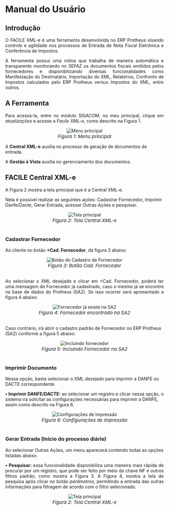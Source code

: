 # Manual do Usuário

## Introdução

<p align="justify">O FACILE XML-e é uma ferramenta desenvolvida no ERP Protheus visando controle e agilidade nos processos de Entrada de Nota Fiscal Eletrônica e Conferência de Impostos.</p>

<p align="justify">A ferramenta possui uma rotina que trabalha de maneira automática e transparente monitorando no SEFAZ os documentos fiscais emitidos pelos fornecedores e disponibilizando diversas funcionalidades como Manifestação do Destinatário, Importação do XML, Relatórios, Confronto de Impostos calculados pelo ERP Protheus versus Impostos do XML, entre outros.</p>


## A Ferramenta

<p align="justify">Para acessá-la, entre no módulo SIGACOM, no meu principal, clique em <i>atualizações</i> e acesse a <i>Facile XML-e</i>, como descrito na Figura 1.</p>


<div style="text-align: center">
<img src="/assets/xmle_manual_menu.png" alt="Menu principal"><br>
<span style="font-style: italic; font-size: 15px;">Figura 1: Menu principal</span></div>


A **Central XML-e** auxilia no processo de geração de documentos de entrada.

A **Gestão à Vista** auxilia no gerenciamento dos documentos.


## FACILE Central XML-e

A Figura 2 mostra a tela principal que é a Central XML-e.

Nela é possível realizar as seguintes ações: Cadastrar Fornecedor, Imprimir Danfe/Dacte, Gerar Entrada, acessar Outras Ações e pesquisar.

<div style="text-align: center">
<img src="/assets/xmle_tela_principal.png" alt="Tela principal"><br>
<span style="font-style: italic; font-size: 15px;">Figura 2: Tela Central XML-e</span></div>
<br>

### Cadastrar Fornecedor 

Ao cliente no botão **+Cad. Fornecedor**, da figura 3 abaixo:

<div style="text-align: center">
<img src="/assets/xmle_cad_fornecedor.png" alt="Botão do Cadastro de Fornecedor"><br>
<span style="font-style: italic; font-size: 15px;">Figura 3: Botão Cad. Fornecedor</span></div>
<br>

<p align="justify">Ao selecionar o XML desejado e clicar em +Cad. Fornecedor, poderá ter uma mensagem de Fornecedor já cadastrado, caso o mesmo já se encontre na base de dados do Protheus (SA2). Se isso ocorrer será apresentado a figura 4 abaixo:</p>

<div style="text-align: center">
<img src="/assets/xmle_alreadycad.png" alt="Fornecedor já existe na SA2"><br>
<span style="font-style: italic; font-size: 15px;">Figura 4: Fornecedor encontrado na SA2</span></div>
<br>

Caso contrário, irá abrir o cadastro padrão de Fornecedor no ERP Protheus (SA2) conforme a figura 5 abaixo:

<div style="text-align: center">
<img src="/assets/xmle_incluirforn.png" alt="Incluindo fornecedor"><br>
<span style="font-style: italic; font-size: 15px;">Figura 5: Incluindo Fornecedor na SA2</span></div>
<br>

### Imprimir Documento

Nessa opção, basta selecionar o XML desejado para imprimir a DANFE ou DACTE correspondente. 

**•	Imprimir DANFE/DACTE:** ao selecionar um registro e clicar nessa opção, o sistema irá solicitar as configurações necessárias para imprimir a DANFE, assim como descrito na Figura 6.

<div style="text-align: center">
<img src="/assets/xmle_print_config.png" alt="Configurações de Impressão"><br>
<span style="font-style: italic; font-size: 15px;">Figura 6: Configurações de Impressão</span></div>
<br>

### Gerar Entrada (Início do processo diário)

Ao selecionar Outras Ações, um menu aparecerá contendo todas as opções listadas abaixo:

<p align="justify"><b>• Pesquisar:</b> essa funcionalidade disponibiliza uma maneira mais rápida de procurar por um registro, que pode ser feito por meio da chave NF e outros filtros padrão, como mostra a Figura 3. A Figura 4, mostra a tela de pesquisa após clicar no botão <i>parâmetros</i>, permitindo a entrada das outras informações para filtragem de acordo com o filtro selecionado.</p>


<div style="text-align: center">
<img src="/assets/xmle_filtros.png" alt="Tela principal"><br>
<span style="font-style: italic; font-size: 15px;">Figura 2: Tela Central XML-e</span></div>

